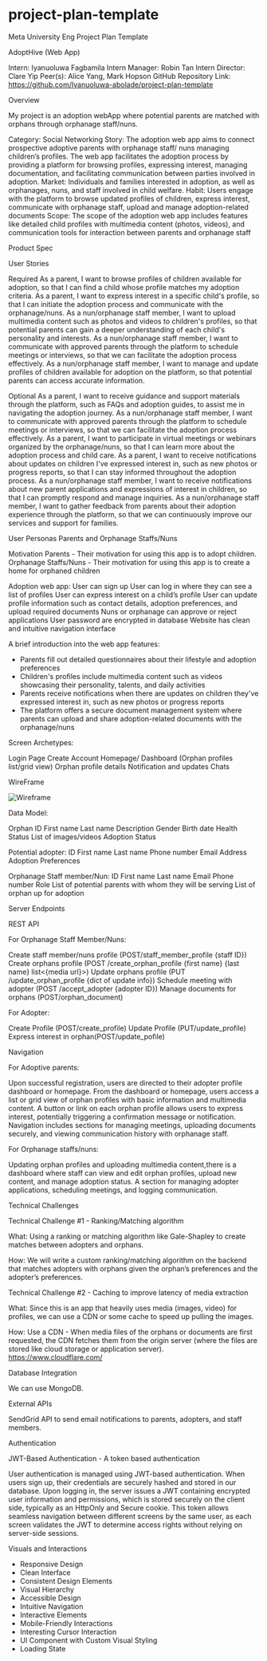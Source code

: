 # project-plan-template


Meta University Eng Project Plan Template     


AdoptHive (Web App)

Intern: Iyanuoluwa Fagbamila
Intern Manager: Robin Tan
Intern Director: Clare Yip
Peer(s): Alice Yang, Mark Hopson
GitHub Repository Link: https://github.com/Iyanuoluwa-abolade/project-plan-template

Overview

My project is an adoption webApp where potential parents are matched with orphans through orphanage staff/nuns.

Category:  Social Networking
Story: The adoption web app aims to connect prospective adoptive parents with orphanage staff/ nuns managing children’s profiles. The web app facilitates the adoption process by providing a platform for browsing profiles, expressing interest, managing documentation, and facilitating communication between parties involved in adoption.
Market: Individuals and families interested in adoption, as well as orphanages, nuns, and staff involved in child welfare. 
Habit:  Users engage with the platform to browse updated profiles of children, express interest, communicate with orphanage staff, upload and manage adoption-related documents 
Scope: The scope of the adoption web app includes features like detailed child profiles with multimedia content (photos, videos), and communication tools for interaction between parents and orphanage staff


Product Spec

User Stories

  
Required
As a parent, I want to browse profiles of children available for adoption, so that I can find a child whose profile matches my adoption criteria.
As a parent, I want to express interest in a specific child's profile, so that I can initiate the adoption process and communicate with the orphanage/nuns.
As a nun/orphanage staff member, I want to upload multimedia content such as photos and videos to children's profiles, so that potential parents can gain a deeper understanding of each child's personality and interests.
As a nun/orphanage staff member, I want to communicate with approved parents through the platform to schedule meetings or interviews, so that we can facilitate the adoption process effectively.
As a nun/orphanage staff member, I want to manage and update profiles of children available for adoption on the platform, so that potential parents can access accurate information.


Optional
As a parent, I want to receive guidance and support materials through the platform, such as FAQs and adoption guides, to assist me in navigating the adoption journey.
As a nun/orphanage staff member, I want to communicate with approved parents through the platform to schedule meetings or interviews, so that we can facilitate the adoption process effectively.
As a parent, I want to participate in virtual meetings or webinars organized by the orphanage/nuns, so that I can learn more about the adoption process and child care.
As a parent, I want to receive notifications about updates on children I've expressed interest in, such as new photos or progress reports, so that I can stay informed throughout the adoption process.
As a nun/orphanage staff member, I want to receive notifications about new parent applications and expressions of interest in children, so that I can promptly respond and manage inquiries.
As a nun/orphanage staff member, I want to gather feedback from parents about their adoption experience through the platform, so that we can continuously improve our services and support for families.

User Personas
Parents and Orphanage Staffs/Nuns

Motivation
Parents - Their motivation for using this app is to adopt children.
Orphanage Staffs/Nuns - Their motivation for using this app is to create a home for orphaned children

Adoption web app:
User can sign up
User can log in where they can see a list of profiles
User can express interest on a child’s profile
User can update profile information such as contact details, adoption preferences, and upload required documents
Nuns or orphanage can approve or reject applications
User password are encrypted in database
Website has clean and intuitive navigation interface

A brief introduction into the web app features:
- Parents fill out detailed questionnaires about their lifestyle and adoption preferences
- Children's profiles include multimedia content such as videos showcasing their personality, talents, and daily activities
- Parents receive notifications when there are updates on children they've expressed interest in, such as new photos or progress reports
- The platform offers a secure document management system where parents can upload and share adoption-related documents with the orphanage/nuns


Screen Archetypes:

Login Page
Create Account
Homepage/ Dashboard (Orphan profiles list/grid view)
Orphan profile details
Notification and updates
Chats

WireFrame

![Wireframe](https://github.com/Iyanuoluwa-abolade/project-plan-template/assets/152572720/fe147fb9-7081-4d98-bbb0-93954e30d307)


Data Model:

Orphan
ID
First name
Last name
Description
Gender
Birth date
Health Status
List of images/videos
Adoption Status

Potential adopter:
ID
First name
Last name
Phone number
Email
Address
Adoption Preferences

Orphanage Staff member/Nun:
ID
First name
Last name
Email
Phone number
Role
List of potential parents with whom they will be serving
List of orphan up for adoption


Server Endpoints

REST API

For Orphanage Staff Member/Nuns:

Create staff member/nuns profile (POST/staff_member_profile {staff ID})
Create orphans profile (POST /create_orphan_profile {first name} {last name} list<{media url}>)
Update orphans profile (PUT /update_orphan_profile {dict of update info})
Schedule meeting with adopter (POST /accept_adopter {adopter ID})
Manage documents for orphans (POST/orphan_document)

For Adopter:

Create Profile (POST/create_profile)
Update Profile (PUT/update_profile)
Express interest in orphan(POST/update_pofile)

Navigation

For Adoptive parents:

Upon successful registration, users are directed to their adopter profile dashboard or homepage.
From the dashboard or homepage, users access a list or grid view of orphan profiles with basic information and multimedia content.
A button or link on each orphan profile allows users to express interest, potentially triggering a confirmation message or notification.
Navigation includes sections for managing meetings, uploading documents securely, and viewing communication history with orphanage staff.

For Orphanage staffs/nuns:

Updating orphan profiles and uploading multimedia content,there is a dashboard where staff can view and edit orphan profiles, upload new content, and manage adoption status.
A section for managing adopter applications, scheduling meetings, and logging communication.


Technical Challenges

Technical Challenge #1 - Ranking/Matching algorithm

What:
Using a ranking or matching algorithm like Gale-Shapley to create matches between adopters and orphans.

How:
We will write a custom ranking/matching algorithm on the backend that matches adopters with orphans given the orphan’s preferences and the adopter’s preferences.

Technical Challenge #2 - Caching to improve latency of media extraction

What:
Since this is an app that heavily uses media (images, video) for profiles, we can use a CDN or some cache to speed up pulling the images.

How:
Use a CDN - When media files of the orphans or documents are first requested, the CDN fetches them from the origin server (where the files are stored like cloud storage or application server). https://www.cloudflare.com/

Database Integration

We can use MongoDB.

External APIs

SendGrid API to send email notifications to parents, adopters, and staff members.

Authentication

JWT-Based Authentication - A token based authentication

User authentication is managed using JWT-based authentication. When users sign up, their credentials are securely hashed and stored in our database. Upon logging in, the server issues a JWT containing encrypted user information and permissions, which is stored securely on the client side, typically as an HttpOnly and Secure cookie. This token allows seamless navigation between different screens by the same user, as each screen validates the JWT to determine access rights without relying on server-side sessions.

Visuals and Interactions

- Responsive Design
- Clean Interface
- Consistent Design Elements
- Visual Hierarchy
- Accessible Design
- Intuitive Navigation
- Interactive Elements
- Mobile-Friendly Interactions
- Interesting Cursor Interaction
- UI Component with Custom Visual Styling
- Loading State





